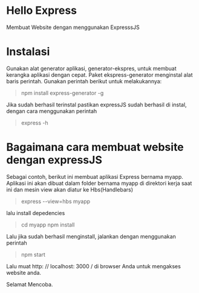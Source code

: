 # Hello Express

Membuat Website dengan menggunakan ExpresssJS

# Instalasi

Gunakan alat generator aplikasi, generator-ekspres, untuk membuat kerangka aplikasi dengan cepat. Paket ekspress-generator menginstal alat baris perintah. Gunakan perintah berikut untuk melakukannya:

> npm install express-generator -g

Jika sudah berhasil terinstal pastikan expressJS sudah berhasil di instal, dengan cara menggunakan perintah

> express -h

# Bagaimana cara membuat website dengan expressJS 

Sebagai contoh, berikut ini membuat aplikasi Express bernama myapp. Aplikasi ini akan dibuat dalam folder bernama myapp di direktori kerja saat ini dan mesin view akan diatur ke Hbs(Handlebars)

> express --view=hbs myapp

lalu install depedencies

> cd myapp
> npm install

Lalu jika sudah berhasil menginstall, jalankan dengan menggunakan perintah

> npm start

Lalu muat http: // localhost: 3000 / di browser Anda untuk mengakses website anda.

Selamat Mencoba.
